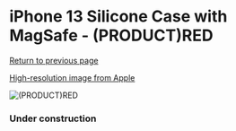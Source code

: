 # iPhone 13 Silicone Case with MagSafe - (PRODUCT)RED

[Return to previous page](/iphone_13)

[High-resolution image from Apple](https://store.storeimages.cdn-apple.com/8756/as-images.apple.com/is/MM2C3?wid=4500&hei=4500&fmt=png)

<div style="width: 384px"><img src="/everyphone/MM2C3.png" alt="(PRODUCT)RED"></div>

### Under construction
